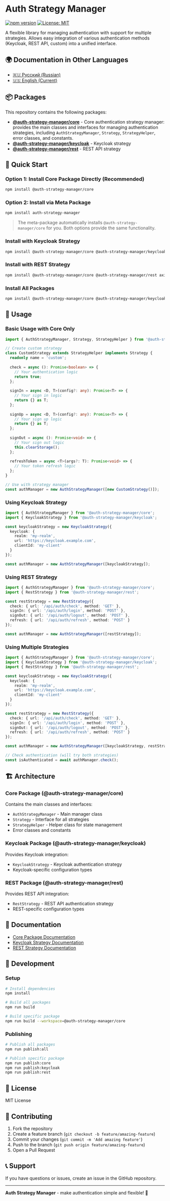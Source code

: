 # Auth Strategy Manager

[![npm version](https://badge.fury.io/js/auth-strategy-manager.svg)](https://badge.fury.io/js/auth-strategy-manager)
[![License: MIT](https://img.shields.io/badge/License-MIT-blue.svg)](https://opensource.org/licenses/MIT)

A flexible library for managing authentication with support for multiple strategies. Allows easy integration of various authentication methods (Keycloak, REST API, custom) into a unified interface.

## 🌍 Documentation in Other Languages

- [🇷🇺 Русский (Russian)](README_RU.md)
- [🇺🇸 English (Current)](README.md)

## 📦 Packages

This repository contains the following packages:

- **[@auth-strategy-manager/core](https://www.npmjs.com/package/@auth-strategy-manager/core)** - Core authentication strategy manager: provides the main classes and interfaces for managing authentication strategies, including `AuthStrategyManager`, `Strategy`, `StrategyHelper`, error classes, and constants.
- **[@auth-strategy-manager/keycloak](https://www.npmjs.com/package/@auth-strategy-manager/keycloak)** - Keycloak strategy
- **[@auth-strategy-manager/rest](https://www.npmjs.com/package/@auth-strategy-manager/rest)** - REST API strategy

## 🚀 Quick Start

### Option 1: Install Core Package Directly (Recommended)

```bash
npm install @auth-strategy-manager/core
```

### Option 2: Install via Meta Package

```bash
npm install auth-strategy-manager
```

> The meta-package automatically installs `@auth-strategy-manager/core` for you. Both options provide the same functionality.

### Install with Keycloak Strategy

```bash
npm install @auth-strategy-manager/core @auth-strategy-manager/keycloak keycloak-js
```

### Install with REST Strategy

```bash
npm install @auth-strategy-manager/core @auth-strategy-manager/rest axios
```

### Install All Packages

```bash
npm install @auth-strategy-manager/core @auth-strategy-manager/keycloak @auth-strategy-manager/rest keycloak-js axios
```

## 🔧 Usage

### Basic Usage with Core Only

```typescript
import { AuthStrategyManager, Strategy, StrategyHelper } from '@auth-strategy-manager/core';

// Create custom strategy
class CustomStrategy extends StrategyHelper implements Strategy {
  readonly name = 'custom';
  
  check = async (): Promise<boolean> => {
    // Your authentication logic
    return true;
  };
  
  signIn = async <D, T>(config?: any): Promise<T> => {
    // Your sign in logic
    return {} as T;
  };
  
  signUp = async <D, T>(config?: any): Promise<T> => {
    // Your sign up logic
    return {} as T;
  };
  
  signOut = async (): Promise<void> => {
    // Your sign out logic
    this.clearStorage();
  };
  
  refreshToken = async <T>(args?: T): Promise<void> => {
    // Your token refresh logic
  };
}

// Use with strategy manager
const authManager = new AuthStrategyManager([new CustomStrategy()]);
```

### Using Keycloak Strategy

```typescript
import { AuthStrategyManager } from '@auth-strategy-manager/core';
import { KeycloakStrategy } from '@auth-strategy-manager/keycloak';

const keycloakStrategy = new KeycloakStrategy({
  keycloak: {
    realm: 'my-realm',
    url: 'https://keycloak.example.com',
    clientId: 'my-client'
  }
});

const authManager = new AuthStrategyManager([keycloakStrategy]);
```

### Using REST Strategy

```typescript
import { AuthStrategyManager } from '@auth-strategy-manager/core';
import { RestStrategy } from '@auth-strategy-manager/rest';

const restStrategy = new RestStrategy({
  check: { url: '/api/auth/check', method: 'GET' },
  signIn: { url: '/api/auth/login', method: 'POST' },
  signOut: { url: '/api/auth/logout', method: 'POST' },
  refresh: { url: '/api/auth/refresh', method: 'POST' }
});

const authManager = new AuthStrategyManager([restStrategy]);
```

### Using Multiple Strategies

```typescript
import { AuthStrategyManager } from '@auth-strategy-manager/core';
import { KeycloakStrategy } from '@auth-strategy-manager/keycloak';
import { RestStrategy } from '@auth-strategy-manager/rest';

const keycloakStrategy = new KeycloakStrategy({
  keycloak: {
    realm: 'my-realm',
    url: 'https://keycloak.example.com',
    clientId: 'my-client'
  }
});

const restStrategy = new RestStrategy({
  check: { url: '/api/auth/check', method: 'GET' },
  signIn: { url: '/api/auth/login', method: 'POST' },
  signOut: { url: '/api/auth/logout', method: 'POST' },
  refresh: { url: '/api/auth/refresh', method: 'POST' }
});

const authManager = new AuthStrategyManager([keycloakStrategy, restStrategy]);

// Check authentication (will try both strategies)
const isAuthenticated = await authManager.check();
```

## 🏗️ Architecture

### Core Package (@auth-strategy-manager/core)

Contains the main classes and interfaces:

- `AuthStrategyManager` - Main manager class
- `Strategy` - Interface for all strategies
- `StrategyHelper` - Helper class for state management
- Error classes and constants

### Keycloak Package (@auth-strategy-manager/keycloak)

Provides Keycloak integration:

- `KeycloakStrategy` - Keycloak authentication strategy
- Keycloak-specific configuration types

### REST Package (@auth-strategy-manager/rest)

Provides REST API integration:

- `RestStrategy` - REST API authentication strategy
- REST-specific configuration types

## 📖 Documentation

- [Core Package Documentation](https://www.npmjs.com/package/@auth-strategy-manager/core)
- [Keycloak Strategy Documentation](https://www.npmjs.com/package/@auth-strategy-manager/keycloak)
- [REST Strategy Documentation](https://www.npmjs.com/package/@auth-strategy-manager/rest)

## 🧪 Development

### Setup

```bash
# Install dependencies
npm install

# Build all packages
npm run build

# Build specific package
npm run build --workspace=@auth-strategy-manager/core
```

### Publishing

```bash
# Publish all packages
npm run publish:all

# Publish specific package
npm run publish:core
npm run publish:keycloak
npm run publish:rest
```

## 📝 License

MIT License

## 🤝 Contributing

1. Fork the repository
2. Create a feature branch (`git checkout -b feature/amazing-feature`)
3. Commit your changes (`git commit -m 'Add amazing feature'`)
4. Push to the branch (`git push origin feature/amazing-feature`)
5. Open a Pull Request

## 📞 Support

If you have questions or issues, create an issue in the GitHub repository.

---

**Auth Strategy Manager** - make authentication simple and flexible! 🔐 

